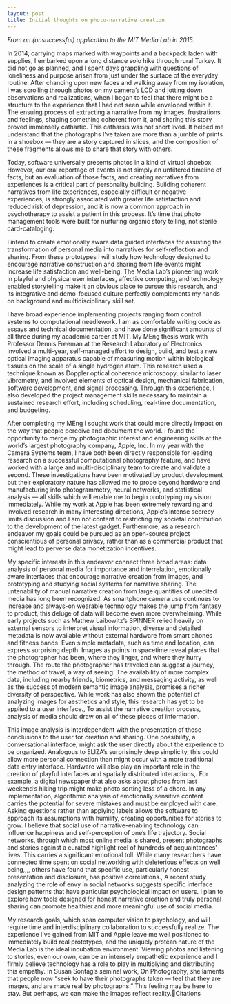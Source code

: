 ```yaml
---
layout: post
title: Initial thoughts on photo-narrative creation
---
```


*From an (unsuccessful) application to the MIT Media Lab in 2015.*

In 2014, carrying maps marked with waypoints and a backpack laden with supplies, I embarked upon a long distance solo hike through rural Turkey. It did not go as planned, and I spent days grappling with questions of loneliness and purpose arisen from just under the surface of the everyday routine. After chancing upon new faces and walking away from my isolation, I was scrolling through photos on my camera’s LCD and jotting down observations and realizations, when I began to feel that there might be a structure to the experience that I had not seen while enveloped within it. The ensuing process of extracting a narrative from my images, frustrations and feelings, shaping something coherent from it, and sharing this story proved immensely cathartic. This catharsis was not short lived. It helped me understand that the photographs I've taken are more than a jumble of prints in a shoebox — they are a story captured in slices, and the composition of these fragments allows me to share that story with others.

Today, software universally presents photos in a kind of virtual shoebox. However, our oral reportage of events is not simply an unfiltered timeline of facts, but an evaluation of those facts, and creating narratives from experiences is a critical part of personality building. Building coherent narratives from life experiences, especially difficult or negative experiences, is strongly associated with greater life satisfaction and reduced risk of depression, and it is now a common approach in psychotherapy to assist a patient in this process. It’s time that photo management tools were built for nurturing organic story telling, not sterile card-cataloging.

I intend to create emotionally aware data guided interfaces for assisting the transformation of personal media into narratives for self-reflection and sharing. From these prototypes I will study how technology designed to encourage narrative construction and sharing from life events might increase life satisfaction and well-being. The Media Lab’s pioneering work in playful and physical user interfaces, affective computing, and technology enabled storytelling make it an obvious place to pursue this research, and its integrative and demo-focused culture perfectly complements my hands-on background and multidisciplinary skill set.

I have broad experience implementing projects ranging from control systems to computational needlework. I am as comfortable writing code as essays and technical documentation, and have done significant amounts of all three during my academic career at MIT. My MEng thesis work with Professor Dennis Freeman at the Research Laboratory of Electronics involved a multi-year, self-managed effort to design, build, and test a new optical imaging apparatus capable of measuring motion within biological tissues on the scale of a single hydrogen atom. This research used a technique known as Doppler optical coherence microscopy, similar to laser vibrometry, and involved elements of optical design, mechanical fabrication, software development, and signal processing. Through this experience, I also developed the project management skills necessary to maintain a sustained research effort, including scheduling, real-time documentation, and budgeting.

After completing my MEng I sought work that could more directly impact on the way that people perceive and document the world. I found the opportunity to merge my photographic interest and engineering skills at the world’s largest photography company, Apple, Inc. In my year with the Camera Systems team, I have both been directly responsible for leading research on a successful computational photography feature, and have worked with a large and multi-disciplinary team to create and validate a second. These investigations have been motivated by product development but their exploratory nature has allowed me to probe beyond hardware and manufacturing into photogrammetry, neural networks, and statistical analysis — all skills which will enable me to begin prototyping my vision immediately. While my work at Apple has been extremely rewarding and involved research in many interesting directions, Apple’s intense secrecy limits discussion and I am not content to restricting my societal contribution to the development of the latest gadget. Furthermore, as a research endeavor my goals could be pursued as an open-source project conscientious of personal privacy, rather than as a commercial product that might lead to perverse data monetization incentives.

My specific interests in this endeavor connect three broad areas: data analysis of personal media for importance and interrelation, emotionally aware interfaces that encourage narrative creation from images, and prototyping and studying social systems for narrative sharing. The untenability of manual narrative creation from large quantities of unedited media has long been recognized. As smartphone camera use continues to increase and always-on wearable technology makes the jump from fantasy to product, this deluge of data will become even more overwhelming. While early projects such as Mathew Laibowitz’s SPINNER relied heavily on external sensors to interpret visual information, diverse and detailed metadata is now available without external hardware from smart phones and fitness bands. Even simple metadata, such as time and location, can express surprising depth. Images as points in spacetime reveal places that the photographer has been, where they linger, and where they hurry through. The route the photographer has traveled can suggest a journey, the method of travel, a way of seeing. The availability of more complex data, including nearby friends, biometrics, and messaging activity, as well as the success of modern semantic image analysis, promises a richer diversity of perspective. While work has also shown the potential of analyzing images for aesthetics and style, this research has yet to be applied to a user interface., To assist the narrative creation process, analysis of media should draw on all of these pieces of information.

This image analysis is interdependent with the presentation of these conclusions to the user for creation and sharing. One possibility, a conversational interface, might ask the user directly about the experience to be organized. Analogous to ELIZA’s surprisingly deep simplicity, this could allow more personal connection than might occur with a more traditional data entry interface. Hardware will also play an important role in the creation of playful interfaces and spatially distributed interactions,. For example, a digital newspaper that also asks about photos from last weekend’s hiking trip might make photo sorting less of a chore. In any implementation, algorithmic analysis of emotionally sensitive content carries the potential for severe mistakes and must be employed with care. Asking questions rather than applying labels allows the software to approach its assumptions with humility, creating opportunities for stories to grow.
I believe that social use of narrative-enabling technology can influence happiness and self-perception of one’s life trajectory. Social networks, through which most online media is shared, present photographs and stories against a curated highlight reel of hundreds of acquaintances’ lives. This carries a significant emotional toll. While many researchers have connected time spent on social networking with deleterious effects on well being,,,, others have found that specific use, particularly honest presentation and disclosure, has positive correlations., A recent study analyzing the role of envy in social networks suggests specific interface design patterns that have particular psychological impact on users. I plan to explore how tools designed for honest narrative creation and truly personal sharing can promote healthier and more meaningful use of social media.

My research goals, which span computer vision to psychology, and will require time and interdisciplinary collaboration to successfully realize. The experience I’ve gained from MIT and Apple leave me well positioned to immediately build real prototypes, and the uniquely protean nature of the Media Lab is the ideal incubation environment. Viewing photos and listening to stories, even our own, can be an intensely empathetic experience and I firmly believe technology has a role to play in multiplying and distributing this empathy. In Susan Sontag’s seminal work, On Photography, she laments that people now “seek to have their photographs taken — feel that they are images, and are made real by photographs.” This feeling may be here to stay. But perhaps, we can make the images reflect reality.Citations
